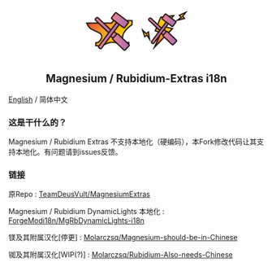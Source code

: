 <p align="center">
 <img width="100px" src="icon/Mg-Extra.png" align="center" alt="Magnesium-Extras Logo" />
 <img width="100px" src="icon/Rb-Extra.png" align="center" alt="Rubidium-Extras Logo" />
 <h2 align="center">Magnesium / Rubidium-Extras i18n</h2>
 <p align="center"></p>

[English](README-EN.md) / 简体中文 

### 这是干什么的？
Magnesium / Rubidium Extras 不支持本地化（硬编码），本Fork修改代码让其支持本地化。有问题请到issues反馈。

### 链接
原Repo : [TeamDeusVult/MagnesiumExtras](https://github.com/TeamDeusVult/MagnesiumExtras)

Magnesium / Rubidium DynamicLights 本地化 : [ForgeModi18n/MgRbDynamicLights-i18n](https://github.com/ForgeModi18n/MgRbDynamicLights-i18n)

镁及其附属汉化[停更] : [Molarczsq/Magnesium-should-be-in-Chinese](https://github.com/Molarczsq/Magnesium-should-be-in-Chinese)

铷及其附属汉化[WIP(?)] : [Molarczsq/Rubidium-Also-needs-Chinese](https://github.com/Molarczsq/Rubidium-Also-needs-Chinese)
